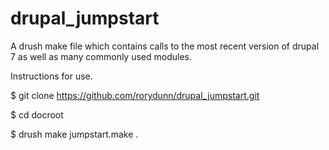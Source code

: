 # drupal_jumpstart

A drush make file which contains calls to the most recent version of drupal 7 as well as many commonly used modules.

Instructions for use.

$ git clone https://github.com/rorydunn/drupal_jumpstart.git

$ cd docroot

$ drush make jumpstart.make .
